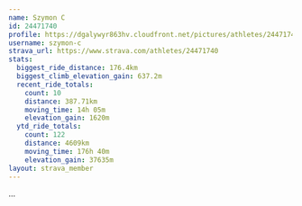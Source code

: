 ```yaml
---
name: Szymon C
id: 24471740
profile: https://dgalywyr863hv.cloudfront.net/pictures/athletes/24471740/7213253/2/large.jpg
username: szymon-c
strava_url: https://www.strava.com/athletes/24471740
stats:
  biggest_ride_distance: 176.4km
  biggest_climb_elevation_gain: 637.2m
  recent_ride_totals:
    count: 10
    distance: 387.71km
    moving_time: 14h 05m
    elevation_gain: 1620m
  ytd_ride_totals:
    count: 122
    distance: 4609km
    moving_time: 176h 40m
    elevation_gain: 37635m
layout: strava_member
--- 
```

...
